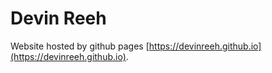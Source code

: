 # Devin Reeh
Website hosted by github pages [https://devinreeh.github.io](https://devinreeh.github.io).
